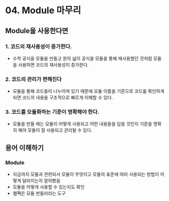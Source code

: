 # 04. Module 마무리

## Module을 사용한다면

### 1. 코드의 재사용성이 증가한다.

+ 수학 공식을 모듈을 만들고 원의 넓이 공식을 모듈을 통해 재사용했던 것처럼 모듈을 사용하면 코드의 재사용성이 증가한다.

### 2. 코드의 관리가 편해진다

+ 모듈을 통해 코드들이 나누어져 있기 때문에 모듈 이름을 기준으로 코드를 확인하게 되면 코드의 내용을 구조적으로 빠르게 이해할 수 있다.

### 3. 코드를 모듈화하는 기준이 명확해야 한다.

+ 모듈을 만들 때는 모듈이 어떻게 사용되고 어떤 내용들을 담을 것인지 기준을 명확히 해야 모듈이 잘 사용되고 관리될 수 있다.

## 용어 이해하기

### Module

+ 지금까지 모듈과 관련되서 모듈이 무엇이고 모듈의 표준에 따라 사용되는 방법이 어떻게 달라지는지 알아봤음
+ 모듈을 어떻게 사용할 수 있는지도 확인
+ 웹팩은 모듈 번들러라는 도구